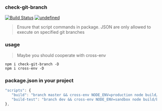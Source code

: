 ### check-git-branch

[![Build Status](https://travis-ci.org/silentport/branch.svg?branch=master)](https://travis-ci.org/silentport/branch)
<a href="https://www.npmjs.com/package/check-git-branch"><img alt="undefined" src="https://img.shields.io/npm/v/check-git-branch.svg?style=flat"></a>
> Ensure that script commands in package. JSON are only allowed to execute on specified git branches

### usage
>Maybe you should cooperate with cross-env

`npm i check-git-branch -D`                           
`npm i cross-env -D`

### package.json in your project
```javascript
"scripts": {
   "build": "branch master && cross-env NODE_ENV=production node build/build.js",
   "build-test": "branch dev && cross-env NODE_ENV=sandbox node build/build.js"
},
```